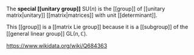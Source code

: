 The **special [[unitary group]]** $\text{SU}(n)$ is the [[group]] of [[unitary matrix|unitary]] [[matrix|matrices]] with unit [[determinant]].

This [[group]] is a [[matrix Lie group]] because it is a [[subgroup]] of the [[general linear group]] $\text{GL}(n,\mathbb C)$.

https://www.wikidata.org/wiki/Q684363